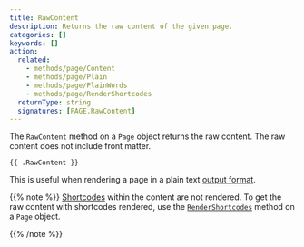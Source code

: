 ```yaml
---
title: RawContent
description: Returns the raw content of the given page.
categories: []
keywords: []
action:
  related:
    - methods/page/Content
    - methods/page/Plain
    - methods/page/PlainWords
    - methods/page/RenderShortcodes
  returnType: string
  signatures: [PAGE.RawContent]
---
```


The `RawContent` method on a `Page` object returns the raw content. The raw content does not include front matter.

```go-html-template
{{ .RawContent }}
```

This is useful when rendering a page in a plain text [output format].

{{% note %}}
[Shortcodes] within the content are not rendered. To get the raw content with shortcodes rendered, use the [`RenderShortcodes`] method on a `Page` object.

[shortcodes]: /getting-started/glossary/#shortcode
[`RenderShortcodes`]: /methods/page/rendershortcodes/
{{% /note %}}

[output format]: /templates/output-formats/
